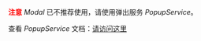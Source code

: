 <font color=red>**注意**</font> *Modal* 已不推荐使用，请使用弹出服务 *PopupService*。

查看 *PopupService* 文档：[请访问这里](../popupservice/PopupService.md)